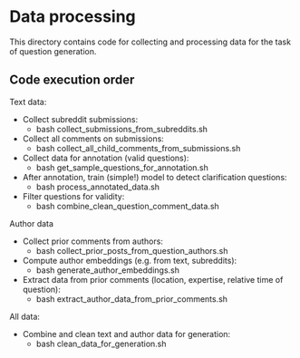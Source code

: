 # Data processing
This directory contains code for collecting and processing data for the task of question generation.

## Code execution order

Text data:
- Collect subreddit submissions:
    - bash collect_submissions_from_subreddits.sh
- Collect all comments on submissions:
    - bash collect_all_child_comments_from_submissions.sh
- Collect data for annotation (valid questions):
    - bash get_sample_questions_for_annotation.sh
- After annotation, train (simple!) model to detect clarification questions:
    - bash process_annotated_data.sh
- Filter questions for validity:
    - bash combine_clean_question_comment_data.sh

Author data
- Collect prior comments from authors:
    - bash collect_prior_posts_from_question_authors.sh
- Compute author embeddings (e.g. from text, subreddits):
    - bash generate_author_embeddings.sh
- Extract data from prior comments (location, expertise, relative time of question):
    - bash extract_author_data_from_prior_comments.sh

All data:
- Combine and clean text and author data for generation:
    - bash clean_data_for_generation.sh

